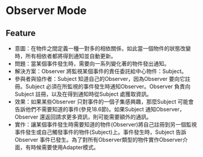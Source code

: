 # Observer Mode

## Feature
 - 意圖：在物件之間定義一種一對多的相依關係，如此當一個物件的狀態改變時，所有相依者都將得到通知並自動更新。
 - 問題：當某個事件發生時，需要向一系列變化著的物件發出通知。
 - 解決方案：Observer 將監視某個事件的責任委託給中心物件：Subject。
 - 參與者與協作者：Subject 知道自己的Observer，因為Observer 要向它註冊。Subject 必須在所監視的事件發生時通知Observer。Observer 負責向Subject 註冊，以及在得到通知時從Subject 處獲取資訊。
 - 效果：如果某些Observer 只對事件的一個子集感興趣，那麼Subject 可能會告訴他們不需要知道的事件(參見18.6節)。如果Subject 通知Observer，Observer 還返回請求更多資訊，則可能需要額外的通訊。 
 - 實作：讓某個事件發生時需要知道的物件(Observer)將自己註冊到另一個監視事件發生或自己觸發事件的物件(Subject)上。事件發生時，Subject 告訴Observer 事件已發生。為了對所有Observer類型的物件實作Observer介面，有時候需要使用Adapter模式。
